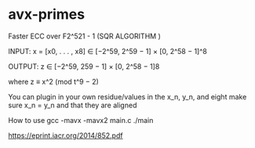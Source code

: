 # avx-primes
Faster ECC over F2^521 - 1 (SQR ALGORITHM )




INPUT: x = [x0, . . . , x8] ∈ [−2^59, 2^59 − 1] × [0, 2^58 − 1]^8








OUTPUT: z ∈ [−2^59, 259 − 1] × [0, 2^58 − 1]8








where z ≡ x^2 (mod t^9 − 2)















You can plugin in your own residue/values in the x_n, y_n, and eight make sure x_n = y_n and that they are aligned
























How to use
gcc -mavx -mavx2 main.c
./main
























https://eprint.iacr.org/2014/852.pdf
